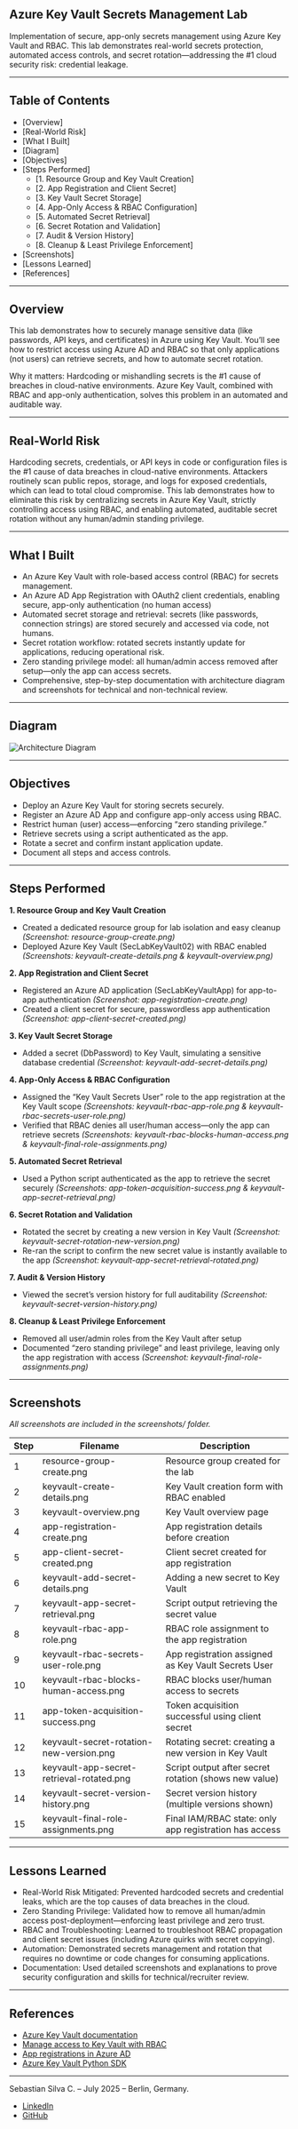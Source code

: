 ## Azure Key Vault Secrets Management Lab

Implementation of secure, app-only secrets management using Azure Key Vault and RBAC. This lab demonstrates real-world secrets protection, automated access controls, and secret rotation—addressing the #1 cloud security risk: credential leakage.

---

## Table of Contents

- [Overview]
- [Real-World Risk]
- [What I Built]
- [Diagram]
- [Objectives]
- [Steps Performed]
  - [1. Resource Group and Key Vault Creation]
  - [2. App Registration and Client Secret]
  - [3. Key Vault Secret Storage]
  - [4. App-Only Access & RBAC Configuration]
  - [5. Automated Secret Retrieval]
  - [6. Secret Rotation and Validation]
  - [7. Audit & Version History]
  - [8. Cleanup & Least Privilege Enforcement]
- [Screenshots]
- [Lessons Learned]
- [References]

---

## Overview

This lab demonstrates how to securely manage sensitive data (like passwords, API keys, and certificates) in Azure using Key Vault. You’ll see how to restrict access using Azure AD and RBAC so that only applications (not users) can retrieve secrets, and how to automate secret rotation.

Why it matters: Hardcoding or mishandling secrets is the #1 cause of breaches in cloud-native environments. Azure Key Vault, combined with RBAC and app-only authentication, solves this problem in an automated and auditable way.

---

## Real-World Risk
Hardcoding secrets, credentials, or API keys in code or configuration files is the #1 cause of data breaches in cloud-native environments.
Attackers routinely scan public repos, storage, and logs for exposed credentials, which can lead to total cloud compromise.
This lab demonstrates how to eliminate this risk by centralizing secrets in Azure Key Vault, strictly controlling access using RBAC, and enabling automated, auditable secret rotation without any human/admin standing privilege.

---

## What I Built

- An Azure Key Vault with role-based access control (RBAC) for secrets management.
- An Azure AD App Registration with OAuth2 client credentials, enabling secure, app-only authentication (no human access)
- Automated secret storage and retrieval: secrets (like passwords, connection strings) are stored securely and accessed via code, not humans.
- Secret rotation workflow: rotated secrets instantly update for applications, reducing operational risk.
- Zero standing privilege model: all human/admin access removed after setup—only the app can access secrets.
- Comprehensive, step-by-step documentation with architecture diagram and screenshots for technical and non-technical review.

---

## Diagram

![Architecture Diagram](diagram.png)

---

## Objectives

- Deploy an Azure Key Vault for storing secrets securely.
- Register an Azure AD App and configure app-only access using RBAC.
- Restrict human (user) access—enforcing “zero standing privilege.”
- Retrieve secrets using a script authenticated as the app.
- Rotate a secret and confirm instant application update.
- Document all steps and access controls.

---

## Steps Performed

**1. Resource Group and Key Vault Creation**
   - Created a dedicated resource group for lab isolation and easy cleanup *(Screenshot: resource-group-create.png)*
   - Deployed Azure Key Vault (SecLabKeyVault02) with RBAC enabled *(Screenshots: keyvault-create-details.png & keyvault-overview.png)*

**2. App Registration and Client Secret**
   - Registered an Azure AD application (SecLabKeyVaultApp) for app-to-app authentication *(Screenshot: app-registration-create.png)*
   - Created a client secret for secure, passwordless app authentication *(Screenshot: app-client-secret-created.png)*

**3. Key Vault Secret Storage**
   - Added a secret (DbPassword) to Key Vault, simulating a sensitive database credential *(Screenshot: keyvault-add-secret-details.png)*

**4. App-Only Access & RBAC Configuration**
   - Assigned the “Key Vault Secrets User” role to the app registration at the Key Vault scope *(Screenshots: keyvault-rbac-app-role.png & keyvault-rbac-secrets-user-role.png)*
   - Verified that RBAC denies all user/human access—only the app can retrieve secrets *(Screenshots: keyvault-rbac-blocks-human-access.png & keyvault-final-role-assignments.png)*

**5. Automated Secret Retrieval**
   - Used a Python script authenticated as the app to retrieve the secret securely *(Screenshots: app-token-acquisition-success.png & keyvault-app-secret-retrieval.png)*

**6. Secret Rotation and Validation**
   - Rotated the secret by creating a new version in Key Vault *(Screenshot: keyvault-secret-rotation-new-version.png)*
   - Re-ran the script to confirm the new secret value is instantly available to the app *(Screenshot: keyvault-app-secret-retrieval-rotated.png)*

**7. Audit & Version History**
   - Viewed the secret’s version history for full auditability *(Screenshot: keyvault-secret-version-history.png)*

**8. Cleanup & Least Privilege Enforcement**
   - Removed all user/admin roles from the Key Vault after setup
   - Documented “zero standing privilege” and least privilege, leaving only the app registration with access *(Screenshot: keyvault-final-role-assignments.png)*

---

## Screenshots

*All screenshots are included in the screenshots/ folder.*

| Step | Filename                                  | Description                                            |
| ---- | ----------------------------------------- | ------------------------------------------------------ |
| 1    | resource-group-create.png                 | Resource group created for the lab                     |
| 2    | keyvault-create-details.png               | Key Vault creation form with RBAC enabled              |
| 3    | keyvault-overview\.png                    | Key Vault overview page                                |
| 4    | app-registration-create.png               | App registration details before creation               |
| 5    | app-client-secret-created.png             | Client secret created for app registration             |
| 6    | keyvault-add-secret-details.png           | Adding a new secret to Key Vault                       |
| 7    | keyvault-app-secret-retrieval.png         | Script output retrieving the secret value              |
| 8    | keyvault-rbac-app-role.png                | RBAC role assignment to the app registration           |
| 9    | keyvault-rbac-secrets-user-role.png       | App registration assigned as Key Vault Secrets User    |
| 10   | keyvault-rbac-blocks-human-access.png     | RBAC blocks user/human access to secrets               |
| 11   | app-token-acquisition-success.png         | Token acquisition successful using client secret       |
| 12   | keyvault-secret-rotation-new-version.png  | Rotating secret: creating a new version in Key Vault   |
| 13   | keyvault-app-secret-retrieval-rotated.png | Script output after secret rotation (shows new value)  |
| 14   | keyvault-secret-version-history.png       | Secret version history (multiple versions shown)       |
| 15   | keyvault-final-role-assignments.png       | Final IAM/RBAC state: only app registration has access |
 
---

## Lessons Learned

- Real-World Risk Mitigated: Prevented hardcoded secrets and credential leaks, which are the top causes of data breaches in the cloud.
- Zero Standing Privilege: Validated how to remove all human/admin access post-deployment—enforcing least privilege and zero trust.
- RBAC and Troubleshooting: Learned to troubleshoot RBAC propagation and client secret issues (including Azure quirks with secret copying).
- Automation: Demonstrated secrets management and rotation that requires no downtime or code changes for consuming applications.
- Documentation: Used detailed screenshots and explanations to prove security configuration and skills for technical/recruiter review.

---

## References

- [Azure Key Vault documentation](https://learn.microsoft.com/en-us/azure/key-vault/general/overview)
- [Manage access to Key Vault with RBAC](https://learn.microsoft.com/en-us/azure/key-vault/general/rbac-guide?tabs=azure-cli)
- [App registrations in Azure AD](https://learn.microsoft.com/en-us/entra/identity-platform/quickstart-register-app)
- [Azure Key Vault Python SDK](https://learn.microsoft.com/en-us/python/api/overview/azure/key-vault?view=azure-python)

---

Sebastian Silva C. – July 2025 – Berlin, Germany.
- [LinkedIn](https://www.linkedin.com/in/sebastiansilc/)
- [GitHub](https://github.com/SebaSilC)
